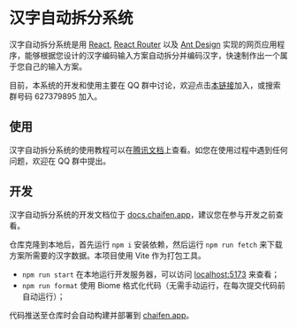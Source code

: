 # 汉字自动拆分系统

汉字自动拆分系统是用 [React](https://react.dev), [React Router](https://reactrouter.com) 以及 [Ant Design](https://ant.design) 实现的网页应用程序，能够根据您设计的汉字编码输入方案自动拆分并编码汉字，快速制作出一个属于您自己的输入方案。

目前，本系统的开发和使用主要在 QQ 群中讨论，欢迎点击[本链接](https://qm.qq.com/q/dcBbtQqLFC)加入，或搜索群号码 627379895 加入。

## 使用

汉字自动拆分系统的使用教程可以在[腾讯文档](https://docs.qq.com/doc/DZXZ2bXhISmh3dk1E)上查看。如您在使用过程中遇到任何问题，欢迎在 QQ 群中提出。

## 开发

汉字自动拆分系统的开发文档位于 [docs.chaifen.app](https://docs.chaifen.app)，建议您在参与开发之前查看。

仓库克隆到本地后，首先运行 `npm i` 安装依赖，然后运行 `npm run fetch` 来下载方案所需要的汉字数据。本项目使用 Vite 作为打包工具。

- `npm run start` 在本地运行开发服务器，可以访问 [localhost:5173](http://localhost:5173) 来查看；
- `npm run format` 使用 Biome 格式化代码（无需手动运行，在每次提交代码前自动运行）；

代码推送至仓库时会自动构建并部署到 [chaifen.app](https://chaifen.app)。
